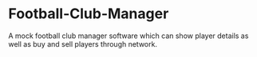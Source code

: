 # Football-Club-Manager
 A mock football club manager software which can show player details as well as buy and sell players through network.
